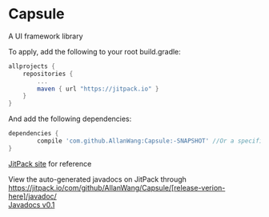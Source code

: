 # Capsule
A UI framework library

<!--Current Release 0.1-->

To apply, add the following to your root build.gradle:

```gradle
allprojects {
	repositories {
		...
		maven { url "https://jitpack.io" }
	}
}
```

And add the following dependencies:

```gradle
dependencies {
        compile 'com.github.AllanWang:Capsule:-SNAPSHOT' //Or a specific version/commit (latest 0.1);
}

```
[JitPack site](https://jitpack.io/#AllanWang/Capsule) for reference

View the auto-generated javadocs on JitPack through <br>
https://jitpack.io/com/github/AllanWang/Capsule/[release-verion-here]/javadoc/ <br>
[Javadocs v0.1](https://jitpack.io/com/github/AllanWang/Capsule/0.1/javadoc/)

